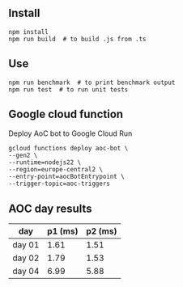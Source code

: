 
## Install

```
npm install
npm run build  # to build .js from .ts
```

## Use
```
npm run benchmark  # to print benchmark output
npm run test  # to run unit tests
```


## Google cloud function

Deploy AoC bot to Google Cloud Run
```
gcloud functions deploy aoc-bot \
--gen2 \
--runtime=nodejs22 \
--region=europe-central2 \
--entry-point=aocBotEntrypoint \
--trigger-topic=aoc-triggers
```

## AOC day results

| day    |    p1 (ms) |    p2 (ms) | 
| ------ | ---------- | ---------- | 
| day 01 |       1.61 |       1.51 | 
| day 02 |       1.79 |       1.53 | 
| day 04 |       6.99 |       5.88 | 
